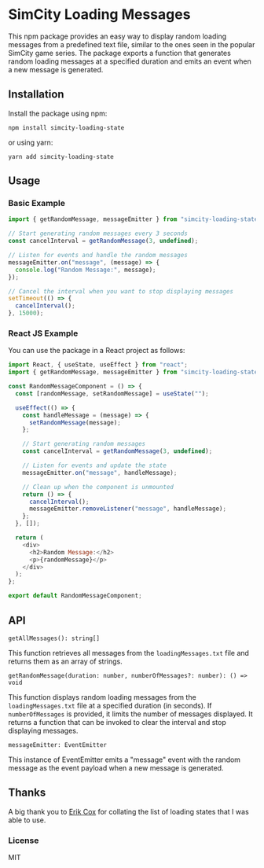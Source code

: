 # SimCity Loading Messages

This npm package provides an easy way to display random loading messages from a predefined text file, similar to the ones seen in the popular SimCity game series. The package exports a function that generates random loading messages at a specified duration and emits an event when a new message is generated.

## Installation

Install the package using npm:

`npm install simcity-loading-state`

or using yarn:

`yarn add simcity-loading-state`

## Usage

### Basic Example

```javascript
import { getRandomMessage, messageEmitter } from "simcity-loading-state";

// Start generating random messages every 3 seconds
const cancelInterval = getRandomMessage(3, undefined);

// Listen for events and handle the random messages
messageEmitter.on("message", (message) => {
  console.log("Random Message:", message);
});

// Cancel the interval when you want to stop displaying messages
setTimeout(() => {
  cancelInterval();
}, 15000);
```

### React JS Example

You can use the package in a React project as follows:

```javascript
import React, { useState, useEffect } from "react";
import { getRandomMessage, messageEmitter } from "simcity-loading-state";

const RandomMessageComponent = () => {
  const [randomMessage, setRandomMessage] = useState("");

  useEffect(() => {
    const handleMessage = (message) => {
      setRandomMessage(message);
    };

    // Start generating random messages
    const cancelInterval = getRandomMessage(3, undefined);

    // Listen for events and update the state
    messageEmitter.on("message", handleMessage);

    // Clean up when the component is unmounted
    return () => {
      cancelInterval();
      messageEmitter.removeListener("message", handleMessage);
    };
  }, []);

  return (
    <div>
      <h2>Random Message:</h2>
      <p>{randomMessage}</p>
    </div>
  );
};

export default RandomMessageComponent;
```

## API

`getAllMessages(): string[]`

This function retrieves all messages from the `loadingMessages.txt` file and returns them as an array of strings.

`getRandomMessage(duration: number, numberOfMessages?: number): () => void`

This function displays random loading messages from the `loadingMessages.txt` file at a specified duration (in seconds). If `numberOfMessages` is provided, it limits the number of messages displayed. It returns a function that can be invoked to clear the interval and stop displaying messages.

`messageEmitter: EventEmitter`

This instance of EventEmitter emits a "message" event with the random message as the event payload when a new message is generated.

## Thanks

A big thank you to [Erik Cox](https://gist.github.com/erikcox) for collating the list of loading states that I was able to use.

### License

MIT
